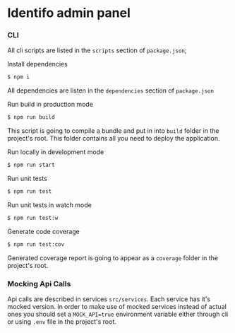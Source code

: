 # Identifo admin panel

### CLI

All cli scripts are listed in the `scripts` section of `package.json`;

Install dependencies
```bash
$ npm i
```
All dependencies are listen in the `dependencies` section of `package.json`

Run build in production mode
```bash
$ npm run build
```
This script is going to compile a bundle and put in into `build` folder in the project's root.
This folder contains all you need to deploy the application.

Run locally in development mode
```bash
$ npm run start
```

Run unit tests
```bash
$ npm run test
```

Run unit tests in watch mode
```bash
$ npm run test:w
```

Generate code coverage
```bash
$ npm run test:cov
```
Generated coverage report is going to appear as a `coverage` folder in the project's root.

### Mocking Api Calls

Api calls are described in services `src/services`. Each service has it's mocked version. In order to make use of mocked services instead of actual ones you should set a `MOCK_API=true` environment variable either through cli or using `.env` file in the project's root.